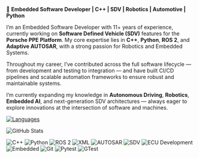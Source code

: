 

<!---
getarun4t/getarun4t is a ✨ special ✨ repository because its `README.md` (this file) appears on your GitHub profile.
You can click the Preview link to take a look at your changes.
--->

🔧 **Embedded Software Developer | C++ | SDV | Robotics | Automotive | Python**

I’m an Embedded Software Developer with 11+ years of experience, currently working on **Software Defined Vehicle (SDV)** features for the **Porsche PPE Platform**. My core expertise lies in **C++**, **Python**, **ROS 2**, and **Adaptive AUTOSAR**, with a strong passion for Robotics and Embedded Systems.

Throughout my career, I’ve contributed across the full software lifecycle — from development and testing to integration — and have built CI/CD pipelines and scalable automation frameworks to ensure robust and maintainable systems.

I’m currently expanding my knowledge in **Autonomous Driving**, **Robotics**, **Embedded AI**, and next-generation SDV architectures — always eager to explore innovations at the intersection of software and machines.


[![Languages](https://github-readme-stats-flame-zeta-51.vercel.app/api/top-langs/?username=getarun4t)](https://github.com/getarun4t/github-readme-stats)

![GitHub Stats](https://github-readme-stats-flame-zeta-51.vercel.app/api?username=getarun4t&show_icons=true&theme=tokyonight&count_private=true)

![C++](https://img.shields.io/badge/C%2B%2B-00599C?style=flat&logo=c%2B%2B&logoColor=white)
![Python](https://img.shields.io/badge/Python-3776AB?style=flat&logo=python&logoColor=white)
![ROS 2](https://img.shields.io/badge/ROS%202-22314E?style=flat&logo=ros&logoColor=white)
![XML](https://img.shields.io/badge/XML-e44d26?style=flat&logo=none&logoColor=white)
![AUTOSAR](https://img.shields.io/badge/Adaptive%20AUTOSAR-000000?style=flat&logo=AUTOSAR&logoColor=white)
![SDV](https://img.shields.io/badge/SDV-0A74DA?style=flat&logo=none&logoColor=white)
![ECU Development](https://img.shields.io/badge/ECU_Development-7A90E2?style=flat&logo=none&logoColor=white)
![Embedded](https://img.shields.io/badge/Embedded_Systems-1E984F?style=flat&logo=none&logoColor=white)
![Git](https://img.shields.io/badge/Git-F05032?style=flat&logo=git&logoColor=white)
![Pytest](https://img.shields.io/badge/Pytest-4B8BBE?style=flat&logo=pytest&logoColor=white)
![GTest](https://img.shields.io/badge/GTest-00D1B2?style=flat&logo=none&logoColor=white)



